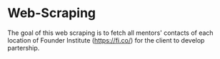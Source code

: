 # Web-Scraping
The goal of this web scraping is to fetch all mentors' contacts of each location of Founder Institute (https://fi.co/) for the client to develop partership.
